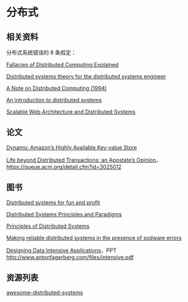 # 分布式

## 相关资料

分布式系统错误的 8 条假定：

 [Fallacies of Distributed Computing Explained](http://www.rgoarchitects.com/Files/fallacies.pdf)

[Distributed systems theory for the distributed systems engineer](https://www.the-paper-trail.org/post/2014-08-09-distributed-systems-theory-for-the-distributed-systems-engineer/)

[A Note on Distributed Computing (1994)](http://citeseerx.ist.psu.edu/viewdoc/summary?doi=10.1.1.41.7628)



[An introduction to distributed systems](https://github.com/aphyr/distsys-class)

[Scalable Web Architecture and Distributed Systems](http://www.aosabook.org/en/distsys.html)







## 论文

[Dynamo: Amazon’s Highly Available Key-value Store](https://www.allthingsdistributed.com/files/amazon-dynamo-sosp2007.pdf) 

[Life beyond Distributed Transactions: an Apostate’s Opinion](http://adrianmarriott.net/logosroot/papers/LifeBeyondTxns.pdf)，https://queue.acm.org/detail.cfm?id=3025012







## 图书

[Distributed systems for fun and profit](http://book.mixu.net/distsys/)

[Distributed Systems Principles and Paradigms](http://barbie.uta.edu/~jli/Resources/MapReduce&Hadoop/Distributed%20Systems%20Principles%20and%20Paradigms.pdf)

[Principles of Distributed Systems](https://disco.ethz.ch/courses/podc_allstars/lecture/podc.pdf)

[Making reliable distributed systems in the presence of sodware errors](http://erlang.org/download/armstrong_thesis_2003.pdf)

[Designing Data Intensive Applications](https://www.amazon.com/Designing-Data-Intensive-Applications-Reliable-Maintainable/dp/1449373321)，PPT http://www.antonfagerberg.com/files/intensive.pdf



## 资源列表

[awesome-distributed-systems](https://github.com/theanalyst/awesome-distributed-systems/blob/master/README.md)










